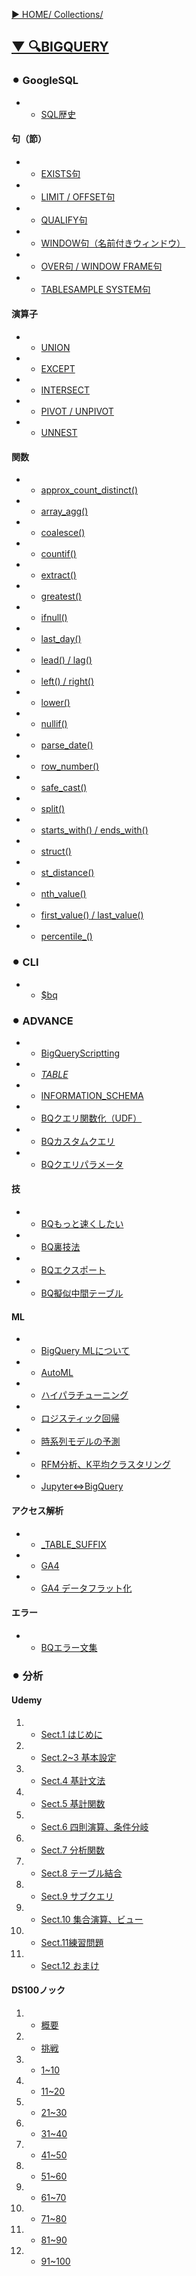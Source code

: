 [▶︎ HOME/ Collections/](https://gitpress.io/@sh16ma/collections)


## [▼ 🔍BIGQUERY](https://gitpress.io/c/bigquery/)
### ⚫︎ GoogleSQL
- - [SQL歴史](sql_history.md)

#### 句（節）
- - [EXISTS句](sql_exists.md)
- - [LIMIT / OFFSET句](sql_limit_offset.md)
- - [QUALIFY句](sql_qualify.md)
- - [WINDOW句（名前付きウィンドウ）](sql_window.md)
- - [OVER句 / WINDOW FRAME句](sql_over_window_frame.md)
- - [TABLESAMPLE SYSTEM句](sql_tablesample.md)

#### 演算子
- - [UNION](sql_union.md)
- - [EXCEPT](sql_except.md)
- - [INTERSECT](sql_intersect.md)
- - [PIVOT / UNPIVOT](sql_pivot_unpivot.md)
- - [UNNEST](sql_unnest.md)

#### 関数
- - [approx_count_distinct()](sql_approx_count_distinct.md)
- - [array_agg()](sql_array_agg.md)
- - [coalesce()](sql_coalesce.md)
- - [countif()](sql_countif.md)
- - [extract()](sql_extract.md)
- - [greatest()](sql_greatest.md)
- - [ifnull()](sql_ifnull.md)
- - [last_day()](sql_last_day.md)
- - [lead() / lag()](sql_lead_lag.md)
- - [left() / right()](sql_left_right.md)
- - [lower()](sql_lower.md)
- - [nullif()](sql_nullif.md)
- - [parse_date()](sql_parse_date.md)
- - [row_number()](sql_row_number.md)
- - [safe_cast()](sql_safe_cast.md)
- - [split()](sql_split.md)
- - [starts_with() / ends_with()](sql_starts_ends_with.md)
- - [struct()](sql_struct.md)
- - [st_distance()](sql_st_distance.md)
- - [nth_value()](sql_nth_value.md)
- - [first_value() / last_value()](-)
- - [percentile_()](sql_percentile.md)


### ⚫︎ CLI
- - [$bq](bq_init.md)



### ⚫︎ ADVANCE
- - [BigQueryScriptting](bq_bqscripting.md)
- - [_TABLE_](bq_meta_table.md)
- - [INFORMATION_SCHEMA](bq_information_schema.md)
- - [BQクエリ関数化（UDF）](bq_udf.md)
- - [BQカスタムクエリ](bq_custom_query.md)
- - [BQクエリパラメータ](bq_query_parameter.md)

#### 技
- - [BQもっと速くしたい](bq_faster.md)
- - [BQ裏技法](bq_underhanded.md)
- - [BQエクスポート](bq_export.md)
- - [BQ擬似中間テーブル](bq_table.md)

#### ML
- - [BigQuery MLについて](ml_index.md)
- - [AutoML](ml_automl.md)
- - [ハイパラチューニング](ml_hyperpara.md)
- - [ロジスティック回帰](ml_logreg.md)
- - [時系列モデルの予測](ml_time_series.md)
- - [RFM分析、K平均クラスタリング](ml_rfm_k-means.md)
- - [Jupyter⇔BigQuery](ds_jupyter_bigquery.md)

#### アクセス解析
- - [_TABLE_SUFFIX](sql_table_suffix.md)
- - [GA4](ga_ga4.md)
- - [GA4 データフラット化](ga_ga4_get_flaten.md)

#### エラー
- - [BQエラー文集](bq_error.md)



### ⚫︎ 分析
#### Udemy
1. - [Sect.1 はじめに](google_bigquery.md)
2. - [Sect.2~3 基本設定](google_bigquery_2_3.md)
3. - [Sect.4 基計文法](google_bigquery_4.md)
4. - [Sect.5 基計関数](google_bigquery_5.md)
5. - [Sect.6 四則演算、条件分岐](google_bigquery_6.md)
6. - [Sect.7 分析関数](google_bigquery_7.md)
7. - [Sect.8 テーブル結合](google_bigquery_8.md)
8. - [Sect.9 サブクエリ](google_bigquery_9.md)
9. - [Sect.10 集合演算、ビュー](google_bigquery_10.md)
10. - [Sect.11練習問題](google_bigquery_11.md)
11. - [Sect.12 おまけ](google_bigquery_12.md)

#### DS100ノック
1. - [概要](ds_100knock.md)
2. - [挑戦](ds_100knock_sql.md)
3. - [1~10](ds_100knock_sql_to10.md)
4. - [11~20](ds_100knock_sql_to20.md)
5. - [21~30](ds_100knock_sql_to30.md)
6. - [31~40](ds_100knock_sql_to40.md)
7. - [41~50](ds_100knock_sql_to50.md)
8. - [51~60](ds_100knock_sql_to60.md)
9. - [61~70](ds_100knock_sql_to70.md)
10. - [71~80](ds_100knock_sql_to80.md)
11. - [81~90](ds_100knock_sql_to90.md)
12. - [91~100](ds_100knock_sql_to100.md)

